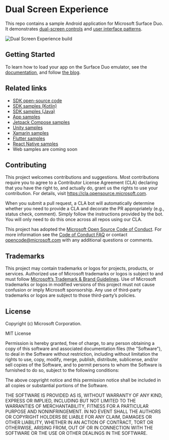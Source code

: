 # Dual Screen Experience

This repo contains a sample Android application for Microsoft Surface Duo. It demonstrates [dual-screen controls](https://docs.microsoft.com/dual-screen/android/api-reference/dualscreen-library/) and [user interface patterns](https://docs.microsoft.com/dual-screen/introduction#dual-screen-app-patterns).

![Dual Screen Experience build](https://github.com/microsoft/surface-duo-dual-screen-experience/workflows/Dual%20Screen%20Experience%20build/badge.svg)

## Getting Started

To learn how to load your app on the Surface Duo emulator, see the [documentation](https://docs.microsoft.com/dual-screen/android), and follow [the blog](https://devblogs.microsoft.com/surface-duo).

## Related links

- [SDK open-source code](https://github.com/microsoft/surface-duo-sdk)
- [SDK samples (Kotlin)](https://github.com/microsoft/surface-duo-sdk-samples-kotlin)
- [SDK samples (Java)](https://github.com/microsoft/surface-duo-sdk-samples)
- [App samples](https://github.com/microsoft/surface-duo-app-samples)
- [Jetpack Compose samples](https://github.com/microsoft/surface-duo-compose-samples)
- [Unity samples](https://github.com/microsoft/surface-duo-sdk-unity-samples)
- [Xamarin samples](https://github.com/microsoft/surface-duo-sdk-xamarin-samples)
- [Flutter samples](https://github.com/microsoft/surface-duo-sdk-samples-flutter)
- [React Native samples](https://github.com/microsoft/react-native-dualscreen)
- Web samples are coming soon

## Contributing

This project welcomes contributions and suggestions. Most contributions require you to agree to a
Contributor License Agreement (CLA) declaring that you have the right to, and actually do, grant us
the rights to use your contribution. For details, visit https://cla.opensource.microsoft.com.

When you submit a pull request, a CLA bot will automatically determine whether you need to provide
a CLA and decorate the PR appropriately (e.g., status check, comment). Simply follow the instructions
provided by the bot. You will only need to do this once across all repos using our CLA.

This project has adopted the [Microsoft Open Source Code of Conduct](https://opensource.microsoft.com/codeofconduct/).
For more information see the [Code of Conduct FAQ](https://opensource.microsoft.com/codeofconduct/faq/) or
contact [opencode@microsoft.com](mailto:opencode@microsoft.com) with any additional questions or comments.

## Trademarks

This project may contain trademarks or logos for projects, products, or services. Authorized use of Microsoft trademarks or logos is subject to and must follow [Microsoft’s Trademark & Brand Guidelines](https://www.microsoft.com/en-us/legal/intellectualproperty/trademarks/usage/general). Use of Microsoft trademarks or logos in modified versions of this project must not cause confusion or imply Microsoft sponsorship. Any use of third-party trademarks or logos are subject to those third-party’s policies.

## License
Copyright (c) Microsoft Corporation.

MIT License

Permission is hereby granted, free of charge, to any person obtaining a copy of this software and associated documentation files (the "Software"), to deal in the Software without restriction, including without limitation the rights to use, copy, modify, merge, publish, distribute, sublicense, and/or sell copies of the Software, and to permit persons to whom the Software is furnished to do so, subject to the following conditions:

The above copyright notice and this permission notice shall be included in all copies or substantial portions of the Software.

THE SOFTWARE IS PROVIDED AS IS, WITHOUT WARRANTY OF ANY KIND, EXPRESS OR IMPLIED, INCLUDING BUT NOT LIMITED TO THE WARRANTIES OF MERCHANTABILITY, FITNESS FOR A PARTICULAR PURPOSE AND NONINFRINGEMENT. IN NO EVENT SHALL THE AUTHORS OR COPYRIGHT HOLDERS BE LIABLE FOR ANY CLAIM, DAMAGES OR OTHER LIABILITY, WHETHER IN AN ACTION OF CONTRACT, TORT OR OTHERWISE, ARISING FROM, OUT OF OR IN CONNECTION WITH THE SOFTWARE OR THE USE OR OTHER DEALINGS IN THE SOFTWARE.
